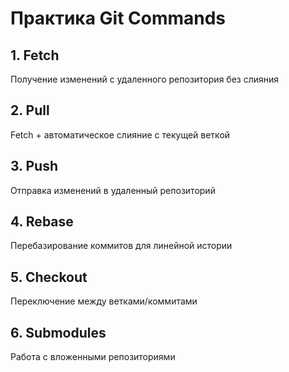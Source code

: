 # Практика Git Commands

## 1. Fetch
Получение изменений с удаленного репозитория без слияния

## 2. Pull  
Fetch + автоматическое слияние с текущей веткой

## 3. Push
Отправка изменений в удаленный репозиторий

## 4. Rebase
Перебазирование коммитов для линейной истории

## 5. Checkout
Переключение между ветками/коммитами

## 6. Submodules
Работа с вложенными репозиториями
